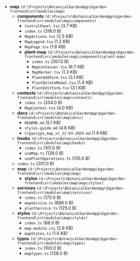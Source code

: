- **map** `(d:\Projects\BotanicalGardenApp\bgarden-frontend\src\modules\map)`
  - **components** `(d:\Projects\BotanicalGardenApp\bgarden-frontend\src\modules\map\components)`
    - `ControlPanel.tsx` (3.7 KB)
    - `index.ts` (318.0 B)
    - `MapActions.tsx` (2.5 KB)
    - `MapLegend.tsx` (1.2 KB)
    - `MapPage.tsx` (1.8 KB)
    - **plant-map** `(d:\Projects\BotanicalGardenApp\bgarden-frontend\src\modules\map\components\plant-map)`
      - `index.ts` (357.0 B)
      - `MapContainer.tsx` (6.7 KB)
      - `MapMarker.tsx` (1.3 KB)
      - `PlantAddForm.tsx` (3.1 KB)
      - `PlantDeleteModal.tsx` (1.4 KB)
      - `PlantEditForm.tsx` (3.1 KB)
  - **contexts** `(d:\Projects\BotanicalGardenApp\bgarden-frontend\src\modules\map\contexts)`
    - `index.ts` (204.0 B)
    - `MapContext.tsx` (4.0 KB)
  - **docs** `(d:\Projects\BotanicalGardenApp\bgarden-frontend\src\modules\map\docs)`
    - `README.md` (5.1 KB)
    - `styles-guide.md` (4.8 KB)
    - `Структура_map_от_12-03-2025.md` (1.9 KB)
  - **hooks** `(d:\Projects\BotanicalGardenApp\bgarden-frontend\src\modules\map\hooks)`
    - `index.ts` (101.0 B)
    - `useMap.ts` (128.0 B)
    - `usePlantOperations.ts` (135.0 B)
  - `index.ts` (201.0 B)
  - **map** `(d:\Projects\BotanicalGardenApp\bgarden-frontend\src\modules\map\map)`
    - **styles** `(d:\Projects\BotanicalGardenApp\bgarden-frontend\src\modules\map\map\styles)`
  - **services** `(d:\Projects\BotanicalGardenApp\bgarden-frontend\src\modules\map\services)`
    - `index.ts` (173.0 B)
    - `mapService.ts` (886.0 B)
    - `plantService.ts` (125.0 B)
  - **styles** `(d:\Projects\BotanicalGardenApp\bgarden-frontend\src\modules\map\styles)`
    - `index.ts` (88.0 B)
    - `map.module.css` (2.6 KB)
    - `mapStyles.ts` (1.6 KB)
  - **types** `(d:\Projects\BotanicalGardenApp\bgarden-frontend\src\modules\map\types)`
    - `index.ts` (100.0 B)
    - `mapTypes.ts` (128.0 B)
